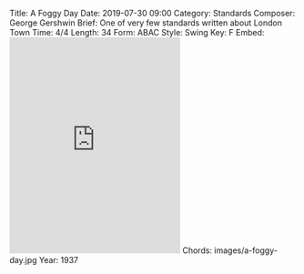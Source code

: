 Title: A Foggy Day
Date: 2019-07-30 09:00
Category: Standards
Composer: George Gershwin
Brief: One of very few standards written about London Town
Time: 4/4
Length: 34
Form: ABAC
Style: Swing
Key: F
Embed: <iframe src="https://open.spotify.com/embed/playlist/0UdA5NZmQwXhGkLCHqvqBI" width="300" height="380" frameborder="0" allowtransparency="true" allow="encrypted-media"></iframe>
Chords: images/a-foggy-day.jpg
Year: 1937
